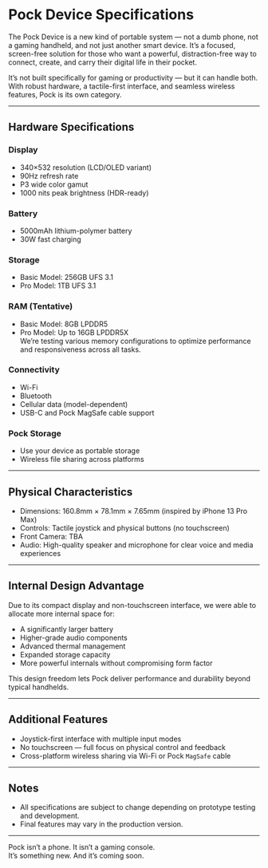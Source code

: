 # Pock Device Specifications

The Pock Device is a new kind of portable system — not a dumb phone, not a gaming handheld, and not just another smart device. It’s a focused, screen-free solution for those who want a powerful, distraction-free way to connect, create, and carry their digital life in their pocket.

It’s not built specifically for gaming or productivity — but it can handle both. With robust hardware, a tactile-first interface, and seamless wireless features, Pock is its own category.

---

## Hardware Specifications

### Display
- 340×532 resolution (LCD/OLED variant)
- 90Hz refresh rate
- P3 wide color gamut
- 1000 nits peak brightness (HDR-ready)

### Battery
- 5000mAh lithium-polymer battery
- 30W fast charging

### Storage
- Basic Model: 256GB UFS 3.1
- Pro Model: 1TB UFS 3.1

### RAM (Tentative)
- Basic Model: 8GB LPDDR5
- Pro Model: Up to 16GB LPDDR5X  
We’re testing various memory configurations to optimize performance and responsiveness across all tasks.

### Connectivity
- Wi-Fi
- Bluetooth
- Cellular data (model-dependent)
- USB-C and Pock MagSafe cable support

### Pock Storage
- Use your device as portable storage
- Wireless file sharing across platforms

---

## Physical Characteristics

- Dimensions: 160.8mm × 78.1mm × 7.65mm (inspired by iPhone 13 Pro Max)
- Controls: Tactile joystick and physical buttons (no touchscreen)
- Front Camera: TBA
- Audio: High-quality speaker and microphone for clear voice and media experiences

---

## Internal Design Advantage

Due to its compact display and non-touchscreen interface, we were able to allocate more internal space for:
- A significantly larger battery
- Higher-grade audio components
- Advanced thermal management
- Expanded storage capacity
- More powerful internals without compromising form factor

This design freedom lets Pock deliver performance and durability beyond typical handhelds.

---

## Additional Features

- Joystick-first interface with multiple input modes
- No touchscreen — full focus on physical control and feedback
- Cross-platform wireless sharing via Wi-Fi or Pock `MagSafe` cable

---

## Notes

- All specifications are subject to change depending on prototype testing and development.
- Final features may vary in the production version.

---

Pock isn’t a phone. It isn’t a gaming console.  
It’s something new. And it’s coming soon.
